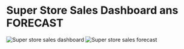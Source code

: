 # Super Store Sales Dashboard ans FORECAST
![Super store sales dashboard](https://github.com/user-attachments/assets/6e91e78f-e893-4a1b-a1b0-37d48a6195e7)
![Super store sales forecast](https://github.com/user-attachments/assets/f0513317-7b94-489e-85a6-1431df480d1c)
